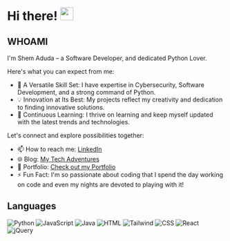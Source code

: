# Hi there! <img src="https://github.com/TheDudeThatCode/TheDudeThatCode/blob/master/Assets/Hi.gif" width="30" />

## WHOAMI 
I'm Shem Aduda – a Software Developer, and dedicated Python Lover.

Here's what you can expect from me:

- 🌟 A Versatile Skill Set: I have expertise in Cybersecurity, Software Development, and a strong command of Python.
- 💡 Innovation at Its Best: My projects reflect my creativity and dedication to finding innovative solutions.
- 🚀 Continuous Learning: I thrive on learning and keep myself updated with the latest trends and technologies.

Let's connect and explore possibilities together:

- 📫 How to reach me: [LinkedIn](https://www.linkedin.com/in/shem-aduda/)
- 🌐 Blog: [My Tech Adventures](https://aduda-shem.github.io/)
- 💼 Portfolio: [Check out my Portfolio](https://dev-portfolio-wine.vercel.app/)
- ⚡ Fun Fact: I'm so passionate about coding that I spend the day working on code and even my nights are devoted to playing with it!

## Languages

![Python](https://img.shields.io/badge/-Python-blue)
![JavaScript](https://img.shields.io/badge/-JavaScript-yellow)
![Java](https://img.shields.io/badge/-Java-orange)
![HTML](https://img.shields.io/badge/-HTML-red)
![Tailwind](https://img.shields.io/badge/-tailwind-blue)
![CSS](https://img.shields.io/badge/-CSS-purple)
![React](https://img.shields.io/badge/-React-blue)
![jQuery](https://img.shields.io/badge/-jQuery-maroon)

